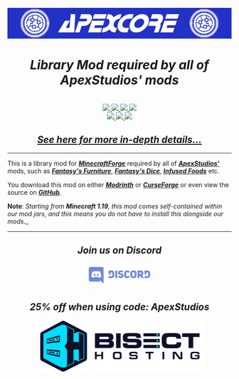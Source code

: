 <center>

<a href="https://apexstudios.dev/apexcore"><img src="https://github.com/ApexStudios-Dev/.github/blob/master/assets/minecraft/apexcore_banner.png?raw=true"></a>

<h1><i><b>Library Mod required by all of ApexStudios' mods</b></i></h1>
<br>

<a href="https://github.com/ApexStudios-Dev/ApexCore">
	<img src="https://img.shields.io/github/license/ApexStudios-Dev/ApexCore?style=flat-square"></img>
	<img src="https://img.shields.io/github/v/tag/ApexStudios-Dev/ApexCore?sort=semver&style=flat-square"></img>
	<img src="https://img.shields.io/github/v/release/ApexStudios-Dev/ApexCore?display_name=release&sort=semver&style=flat-square"></img>
	<img src="https://img.shields.io/github/workflow/status/ApexStudios-Dev/ApexCore/release?style=flat-square"></img>
</a>
<br>
<a href="https://modrinth.com/mod/apexcore">
	<img src="https://img.shields.io/modrinth/dt/xl3myxch?style=flat-square"></img>
</a>
<a href="https://www.curseforge.com/minecraft/mc-mods/apexcore">
	<img src="https://cf.way2muchnoise.eu/short_550778_downloads.svg?badge_style=flat"></img>
	<img src="https://cf.way2muchnoise.eu/versions/550778.svg?badge_style=flat"></img>
</a>

<br>
<h2><i><a href="https://www.apexstudios.dev/apexcore"><b>See here for more in-depth details...</b></a></i></h2>

</center>

---

<p>

This is a library mod for [_**MinecraftForge**_](https://minecraftforge.net/) required by all of [_**ApexStudios'**_](https://apexstudios.dev/) mods, such as [_**Fantasy's Furniture**_](https://modrinth.com/mod/fantasy-furniture), [_**Fantasy's Dice**_](https://modrinth.com/mod/fantasy-dice), [_**Infused Foods**_](https://modrinth.com/mod/infused-foods) etc.

You download this mod on either [_**Modrinth**_](https://modrinth.com/mod/apexcore/) or [_**CurseForge**_](https://www.curseforge.com/minecraft/mc-mods/apexcore/) or even view the source on [_**GitHub**_](https://github.com/ApexStudios-Dev/ApexCore/).

**Note**: _Starting from **Minecraft 1.19**, this _mod comes _self-contained_ within our_ mod jars, and this means you do not have to install this alongside our mods_._

</p>

---

<center>

## _Join us on **Discord**_

<a href="https://discord.apexstudios.dev/"><img src="https://raw.githubusercontent.com/ApexStudios-Dev/.github/fe65da64a0bf387f9a8e6ca99baae5091a702403/assets/third_party/discord_banner.svg" width=30%></a>


## _25% off when using code: **ApexStudios**_

<a href="https://www.bisecthosting.com/apexstudios"><img src="https://github.com/ApexStudios-Dev/.github/blob/master/assets/third_party/bisect_hosting.png?raw=true" width="381" height="117" /></a>
</center>